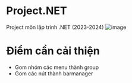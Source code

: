 # Project.NET
Project môn lập trình .NET (2023-2024)
![image](https://github.com/user-attachments/assets/2d412809-baee-4e63-8f53-8de36ed3770e)
# Điểm cần cải thiện
* Gom nhóm các menu thành group
* Gom các nút thành barmanager
